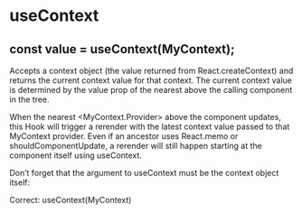 # useContext
<h2>const value = useContext(MyContext);</h2>
<p>Accepts a context object (the value returned from React.createContext) and returns the current context value for that context. The current context value is determined by the value prop of the nearest <MyContext.Provider> above the calling component in the tree.

When the nearest <MyContext.Provider> above the component updates, this Hook will trigger a rerender with the latest context value passed to that MyContext provider. Even if an ancestor uses React.memo or shouldComponentUpdate, a rerender will still happen starting at the component itself using useContext.</p>

Don’t forget that the argument to useContext must be the context object itself:

Correct: useContext(MyContext)
